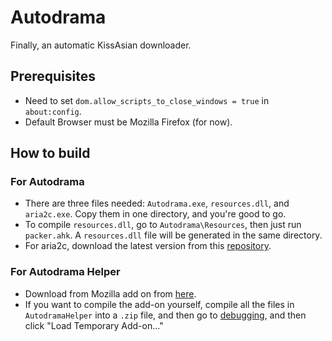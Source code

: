 # Autodrama
Finally, an automatic KissAsian downloader.

## Prerequisites
- Need to set `dom.allow_scripts_to_close_windows = true` in `about:config`.
- Default Browser must be Mozilla Firefox (for now).

## How to build
### For Autodrama
- There are three files needed: `Autodrama.exe`, `resources.dll`, and `aria2c.exe`. Copy them in one directory, and you're good to go.
- To compile `resources.dll`, go to `Autodrama\Resources`, then just run `packer.ahk`. A `resources.dll` file will be generated in the same directory.
- For aria2c, download the latest version from this [repository](https://github.com/aria2/aria2).
### For Autodrama Helper
- Download from Mozilla add on from [here](https://addons.mozilla.org/en-US/developers/).
- If you want to compile the add-on yourself, compile all the files in `AutodramaHelper` into a `.zip` file, and then go to [debugging](about:debugging#/runtime/this-firefox), and then click "Load Temporary Add-on..."
